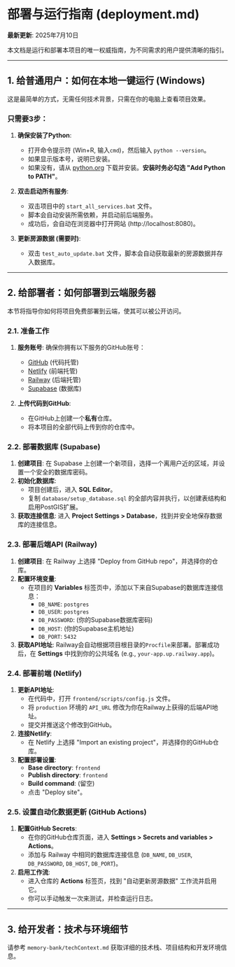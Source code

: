 # 部署与运行指南 (deployment.md)

**最新更新**: 2025年7月10日

本文档是运行和部署本项目的唯一权威指南，为不同需求的用户提供清晰的指引。

---

## 1. 给普通用户：如何在本地一键运行 (Windows)

这是最简单的方式，无需任何技术背景，只需在你的电脑上查看项目效果。

### 只需要3步：

1.  **确保安装了Python**:
    *   打开命令提示符 (Win+R, 输入`cmd`)，然后输入 `python --version`。
    *   如果显示版本号，说明已安装。
    *   如果没有，请从 [python.org](https://www.python.org/downloads/) 下载并安装。**安装时务必勾选 "Add Python to PATH"**。

2.  **双击启动所有服务**:
    *   双击项目中的 `start_all_services.bat` 文件。
    *   脚本会自动安装所需依赖，并启动前后端服务。
    *   成功后，会自动在浏览器中打开网站 (http://localhost:8080)。

3.  **更新房源数据 (需要时)**:
    *   双击 `test_auto_update.bat` 文件，脚本会自动获取最新的房源数据并存入数据库。

---

## 2. 给部署者：如何部署到云端服务器

本节将指导你如何将项目免费部署到云端，使其可以被公开访问。

### 2.1. 准备工作

1.  **服务账号**: 确保你拥有以下服务的GitHub账号：
    *   [GitHub](https://github.com) (代码托管)
    *   [Netlify](https://www.netlify.com) (前端托管)
    *   [Railway](https://railway.app) (后端托管)
    *   [Supabase](https://supabase.com) (数据库)

2.  **上传代码到GitHub**:
    *   在GitHub上创建一个**私有**仓库。
    *   将本项目的全部代码上传到你的仓库中。

### 2.2. 部署数据库 (Supabase)

1.  **创建项目**: 在 Supabase 上创建一个新项目，选择一个离用户近的区域，并设置一个安全的数据库密码。
2.  **初始化数据库**:
    *   项目创建后，进入 **SQL Editor**。
    *   复制 `database/setup_database.sql` 的全部内容并执行，以创建表结构和启用PostGIS扩展。
3.  **获取连接信息**: 进入 **Project Settings > Database**，找到并安全地保存数据库的连接信息。

### 2.3. 部署后端API (Railway)

1.  **创建项目**: 在 Railway 上选择 "Deploy from GitHub repo"，并选择你的仓库。
2.  **配置环境变量**:
    *   在项目的 **Variables** 标签页中，添加以下来自Supabase的数据库连接信息：
        *   `DB_NAME`: `postgres`
        *   `DB_USER`: `postgres`
        *   `DB_PASSWORD`: (你的Supabase数据库密码)
        *   `DB_HOST`: (你的Supabase主机地址)
        *   `DB_PORT`: `5432`
3.  **获取API地址**: Railway会自动根据项目根目录的`Procfile`来部署。部署成功后，在 **Settings** 中找到你的公共域名 (e.g., `your-app.up.railway.app`)。

### 2.4. 部署前端 (Netlify)

1.  **更新API地址**:
    *   在代码中，打开 `frontend/scripts/config.js` 文件。
    *   将 `production` 环境的 `API_URL` 修改为你在Railway上获得的后端API地址。
    *   提交并推送这个修改到GitHub。
2.  **连接Netlify**:
    *   在 Netlify 上选择 "Import an existing project"，并选择你的GitHub仓库。
3.  **配置部署设置**:
    *   **Base directory**: `frontend`
    *   **Publish directory**: `frontend`
    *   **Build command**: (留空)
    *   点击 "Deploy site"。

### 2.5. 设置自动化数据更新 (GitHub Actions)

1.  **配置GitHub Secrets**:
    *   在你的GitHub仓库页面，进入 **Settings > Secrets and variables > Actions**。
    *   添加与 Railway 中相同的数据库连接信息 (`DB_NAME`, `DB_USER`, `DB_PASSWORD`, `DB_HOST`, `DB_PORT`)。
2.  **启用工作流**:
    *   进入仓库的 **Actions** 标签页，找到 "自动更新房源数据" 工作流并启用它。
    *   你可以手动触发一次来测试，并检查运行日志。

---

## 3. 给开发者：技术与环境细节

请参考 `memory-bank/techContext.md` 获取详细的技术栈、项目结构和开发环境信息。

